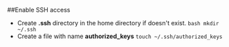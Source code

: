 ##Enable SSH access

* Create **.ssh** directory in the home directory if doesn't exist.
       ```bash
       mkdir ~/.ssh
       ```
* Create a file with name **authorized\_keys**
       ```
       touch ~/.ssh/authorized_keys
       ```
